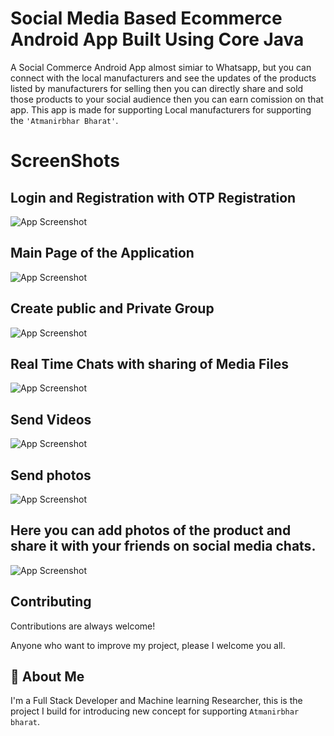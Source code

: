 
# Social Media Based Ecommerce Android App Built Using Core Java

A Social Commerce Android App almost simiar to Whatsapp, but you can connect with the local manufacturers and see the updates of the products listed by manufacturers for selling then you can directly share and sold those products to your social audience then you can earn comission on that app.
This app is made for supporting Local manufacturers for supporting the ``'Atmanirbhar Bharat'``.


# ScreenShots

## Login and Registration with OTP Registration

![App Screenshot](https://user-images.githubusercontent.com/42493387/219646878-665c8b1a-ed34-422a-9974-d5341db32b4d.jpeg)

## Main Page of the Application
![App Screenshot](https://user-images.githubusercontent.com/42493387/219646908-a7297db3-043e-41d6-a31e-9f721f5b6bf0.jpeg)

## Create public and Private Group
![App Screenshot](https://user-images.githubusercontent.com/42493387/219647761-16ed8789-683b-4c09-b628-ab002a555ecb.jpeg)

## Real Time Chats with sharing of Media Files
![App Screenshot](https://user-images.githubusercontent.com/42493387/219648057-4aa6c7c7-2dcb-4cf6-adf0-f998a5f8677a.jpeg)

## Send Videos
![App Screenshot](https://user-images.githubusercontent.com/42493387/219648078-c7f7c5ce-586b-46f3-9ec8-9c3f047d2e57.jpeg)


## Send photos
![App Screenshot](https://user-images.githubusercontent.com/42493387/219648091-245799cf-06f3-48ac-950f-2e6f433f6976.jpeg)

## Here you can add photos of the product and share it with your friends on social media chats.
![App Screenshot](https://user-images.githubusercontent.com/42493387/219648482-1ef57490-c66a-45e0-9fb7-8cf8be511737.jpeg)

## Contributing

Contributions are always welcome!

Anyone who want to improve my project, please I welcome you all.


## 🚀 About Me
I'm a Full Stack Developer and Machine learning Researcher, this is the project I build for introducing new concept for supporting ``Atmanirbhar bharat``.

